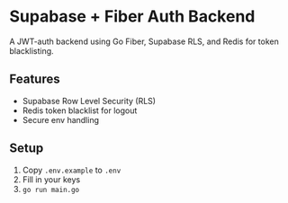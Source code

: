 # Supabase + Fiber Auth Backend

A JWT-auth backend using Go Fiber, Supabase RLS, and Redis for token blacklisting.

## Features
- Supabase Row Level Security (RLS)
- Redis token blacklist for logout
- Secure env handling

## Setup
1. Copy `.env.example` to `.env`
2. Fill in your keys
3. `go run main.go`